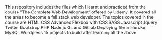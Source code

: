 This repository includes the files which I learnt and practiced from the course "The Complete Web Development" offered by Udemy.
It covered all the areas to become a full stack web developer. The topics covered in the course are
HTML
CSS
Advanced Flexbox with CSS,SASS
Javascript
Jquery
Twitter Bootstrap
PHP
Node.js
Git and Github
Deploying file in Heroku
MySQL
Wordpress
15 projects to build after learning all the above
